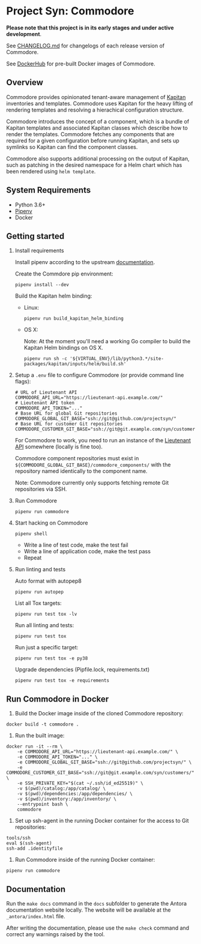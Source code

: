 # Project Syn: Commodore

**Please note that this project is in its early stages and under active development**.

See [CHANGELOG.md](/CHANGELOG.md) for changelogs of each release version of
Commodore.

See [DockerHub](https://hub.docker.com/r/projectsyn/commodore) for pre-built
Docker images of Commodore.

## Overview

Commodore provides opinionated tenant-aware management of
[Kapitan](https://kapitan.dev/) inventories and templates. Commodore uses
Kapitan for the heavy lifting of rendering templates and resolving a
hierachical configuration structure.

Commodore introduces the concept of a component, which is a bundle of Kapitan
templates and associated Kapitan classes which describe how to render the
templates. Commodore fetches any components that are required for a given
configuration before running Kapitan, and sets up symlinks so Kapitan can find
the component classes.

Commodore also supports additional processing on the output of Kapitan, such
as patching in the desired namespace for a Helm chart which has been rendered
using `helm template`.

## System Requirements

* Python 3.6+
* [Pipenv](https://github.com/pypa/pipenv)
* Docker

## Getting started

1. Install requirements

   Install pipenv according to the upstream
   [documentation](https://github.com/pypa/pipenv#installation).

   Create the Commdore pip environment:

    ```console
    pipenv install --dev
    ```

    Build the Kapitan helm binding:
    * Linux:

       ```console
       pipenv run build_kapitan_helm_binding
       ```

    * OS X:

      Note: At the moment you'll need a working Go compiler to build the Kapitan Helm
      bindings on OS X.

      ```console
      pipenv run sh -c '${VIRTUAL_ENV}/lib/python3.*/site-packages/kapitan/inputs/helm/build.sh'
      ```

1. Setup a `.env` file to configure Commodore (or provide command line flags):

   ```shell
   # URL of Lieutenant API
   COMMODORE_API_URL="https://lieutenant-api.example.com/"
   # Lieutenant API token
   COMMODORE_API_TOKEN="..."
   # Base URL for global Git repositories
   COMMODORE_GLOBAL_GIT_BASE="ssh://git@github.com/projectsyn/"
   # Base URL for customer Git repositories
   COMMODORE_CUSTOMER_GIT_BASE="ssh://git@git.example.com/syn/customers/"
   ```

   For Commodore to work, you need to run an instance of the
   [Lieutenant API](https://github.com/projectsyn/lieutenant-api) somewhere
   (locally is fine too).

   Commodore component repositories must exist in
   `${COMMODORE_GLOBAL_GIT_BASE}/commodore_components/` with the repository
   named identically to the component name.

   Note: Commodore currently only supports fetching remote Git repositories
   via SSH.

1. Run Commodore

   ```console
   pipenv run commodore
   ```

1. Start hacking on Commodore

   ```console
   pipenv shell
   ```

   - Write a line of test code, make the test fail
   - Write a line of application code, make the test pass
   - Repeat

1. Run linting and tests

   Auto format with autopep8
   ```console
   pipenv run autopep
   ```

   List all Tox targets:
   ```console
   pipenv run test tox -lv
   ```

   Run all linting and tests:
   ```console
   pipenv run test tox
   ```

   Run just a specific target:
   ```console
   pipenv run test tox -e py38
   ```

   Upgrade dependencies (Pipfile.lock, requirements.txt)
   ```console
   pipenv run test tox -e requirements
   ```

## Run Commodore in Docker

1. Build the Docker image inside of the cloned Commodore repository:

```console
docker build -t commodore .
```

1. Run the built image:

```console
docker run -it --rm \
    -e COMMODORE_API_URL="https://lieutenant-api.example.com/" \
    -e COMMODORE_API_TOKEN="..." \
    -e COMMODORE_GLOBAL_GIT_BASE="ssh://git@github.com/projectsyn/" \
    -e COMMODORE_CUSTOMER_GIT_BASE="ssh://git@git.example.com/syn/customers/" \
    -e SSH_PRIVATE_KEY="$(cat ~/.ssh/id_ed25519)" \
    -v $(pwd)/catalog:/app/catalog/ \
    -v $(pwd)/dependencies:/app/dependencies/ \
    -v $(pwd)/inventory:/app/inventory/ \
    --entrypoint bash \
    commodore
```

1. Set up ssh-agent in the running Docker container for the access to Git repositories:

```console
tools/ssh
eval $(ssh-agent)
ssh-add .identityfile
```

1. Run Commodore inside of the running Docker container:

```console
pipenv run commodore
```

## Documentation

Run the `make docs` command in the `docs` subfolder to generate the Antora documentation website locally. The website will be available at the `_antora/index.html` file.

After writing the documentation, please use the `make check` command and correct any warnings raised by the tool.

